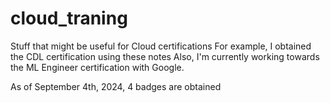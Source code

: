 # cloud_traning

Stuff that might be useful for Cloud certifications
For example, I obtained the CDL certification using these notes
Also, I'm currently working towards the ML Engineer certification with Google.

As of September 4th, 2024, 4 badges are obtained
